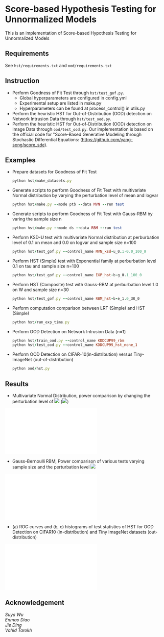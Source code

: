 # Score-based Hypothesis Testing for Unnormalized Models
This is an implementation of Score-based Hypothesis Testing for Unnormalized Models
 
## Requirements
See `hst/requirements.txt` and `ood/requirements.txt`

## Instruction
- Perform Goodness of Fit Test through `hst/test_gof.py`.
     - Global hyperparameters are configured in config.yml
     - Experimental setup are listed in make.py 
     - Hyperparameters can be found at process_control() in utils.py
- Perform the heuristic HST for Out-of-Distribution (OOD) detection on Network Intrusion Data through `hst/test_ood.py`.
- Perform the heuristic HST for Out-of-Distribution (OOD) detection on Image Data through `ood/test_ood.py`. Our implementation is based on the official code for "Score-Based Generative Modeling through Stochastic Differential Equations: (https://github.com/yang-song/score_sde).



## Examples
 - Prepare datasets for Goodness of Fit Test
    ```ruby
    python hst/make_datasets.py
    ```
 - Generate scripts to perform Goodness of Fit Test with multivariate Normal distribution by varying the perturbation level of mean and logvar
    ```ruby
    python hst/make.py --mode ptb --data MVN --run test
    ```
 - Generate scripts to perform Goodness of Fit Test with Gauss-RBM by varing the sample size n
    ```ruby
    python hst/make.py --mode ds --data RBM --run test
    ```
 - Perform KSD-U test with multivariate Normal distribution at perburbation level of 0.1 on mean and 0.0 on logvar and sample size n=100
    ```ruby
    python hst/test_gof.py --control_name MVN_ksd-u_0.1-0.0_100_0
    ```
 - Perform HST (Simple) test with Exponential family at perburbation level 0.1 on tau and sample size n=100
    ```ruby
    python hst/test_gof.py --control_name EXP_hst-b-g_0.1_100_0
    ```
 - Perform HST (Composite) test with Gauss-RBM at perburbation level 1.0 on W and sample size n=30
    ```ruby
    python hst/test_gof.py --control_name RBM_hst-b-e_1.0_30_0
    ```
 - Perform computation comparison between LRT (Simple) and HST (Simple)
    ```ruby
    python hst/run_exp_time.py
    ```
 - Perform OOD Detection on Network Intrusion Data (n=1)
    ```ruby
    python hst/train_ood.py --control_name KDDCUP99_rbm
    python hst/test_ood.py --control_name KDDCUP99_hst_none_1
    ```
 - Perform OOD Detection on CIFAR-10(in-distribution) versus Tiny-ImageNet (out-of-distribution)
    ```ruby
    python ood/hst.py
    ```

## Results
- Multivariate Normal Distribution, power comparison by changing the perturbation level of <img src="https://latex.codecogs.com/gif.latex?\log(\Sigma)"/> (<img src="https://latex.codecogs.com/gif.latex?n=100)"/>)

![MVN_0.0-x_100_0](/assest/MVN_0.0-x_100_0.pdf)

- Gauss-Bernoulli RBM, Power comparison of various tests varying sample size and the perturbation level  <img src="https://latex.codecogs.com/gif.latex?\sigma_{ptb} = 0.03"/>

![RBM_0.03_x_0](/assest/RBM_0.03_x_0.pdf)

- (a) ROC curves and (b, c) histograms of test statistics of HST for OOD Detection on CIFAR10 (in-distribution) and Tiny ImageNet datasets (out-distribution)

![ood](/assest/ood.pdf)

## Acknowledgement
*Suya Wu  
Enmao Diao  
Jie Ding  
Vahid Tarokh*
